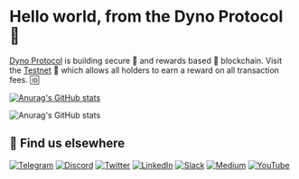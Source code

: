 # Hello world, from the Dyno Protocol 👋

[Dyno Protocol](https://dynoprotocol.com) is building secure 🔐 and rewards based 🤫 blockchain. Visit the [Testnet](https://testnet.dynoscan.io/) 💫 which allows all holders to earn a reward on all transaction fees. 🆔


[![Anurag's GitHub stats](https://github-readme-stats.vercel.app/api?username=blockchainreg)](https://github.com/blockchainreg/github-readme-stats)

![Anurag's GitHub stats](https://github-readme-stats.vercel.app/api?username=anuraghazra&show_icons=true&theme=radical)

## 🙋 Find us elsewhere

[![Telegram](https://img.shields.io/badge/Telegram-2CA5E0?style=for-the-badge&logo=telegram&logoColor=white)](https://t.me/dynoprotocol) [![Discord](https://img.shields.io/badge/Discord-7289DA?style=for-the-badge&logo=discord&logoColor=white)](https://discord.gg/auSS2CYrPX) [![Twitter](https://img.shields.io/badge/Twitter-1DA1F2?style=for-the-badge&logo=twitter&logoColor=white)](https://twitter.com/DynoProtocol) [![LinkedIn](https://img.shields.io/badge/LinkedIn-0077B5?style=for-the-badge&logo=linkedin&logoColor=white)](https://www.linkedin.com/company/dyno-protocol-inc) [![Slack](https://img.shields.io/badge/Slack-4A154B?style=for-the-badge&logo=slack&logoColor=white)](https://dynoprotocol.medium.com/) [![Medium](https://img.shields.io/badge/Medium-12100E?style=for-the-badge&logo=medium&logoColor=white)](https://www.reddit.com/r/dynoprotocol/) [![YouTube](https://img.shields.io/badge/YouTube-FF0000?style=for-the-badge&logo=youtube&logoColor=white)](https://www.facebook.com/dynoprotocol/)

